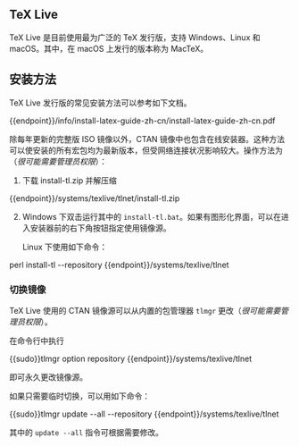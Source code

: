 ## TeX Live

TeX Live 是目前使用最为广泛的 TeX 发行版，支持 Windows、Linux 和 macOS。其中，在 macOS 上发行的版本称为 MacTeX。

## 安装方法

TeX Live 发行版的常见安装方法可以参考如下文档。

<tmpl>
{{endpoint}}/info/install-latex-guide-zh-cn/install-latex-guide-zh-cn.pdf
</tmpl>

除每年更新的完整版 ISO 镜像以外，CTAN 镜像中也包含在线安装器。这种方法可以使安装的所有宏包均为最新版本，但受网络连接状况影响较大。操作方法为（*很可能需要管理员权限*）：

1. 下载 install-tl.zip 并解压缩

<tmpl>
{{endpoint}}/systems/texlive/tlnet/install-tl.zip
</tmpl>

2. Windows 下双击运行其中的 `install-tl.bat`。如果有图形化界面，可以在进入安装器前的右下角按钮指定使用镜像源。

    Linux 下使用如下命令：

<tmpl z-lang="bash">
perl install-tl --repository {{endpoint}}/systems/texlive/tlnet
</tmpl>

### 切换镜像

TeX Live 使用的 CTAN 镜像源可以从内置的包管理器 `tlmgr` 更改（*很可能需要管理员权限*）。

在命令行中执行

<tmpl z-lang="bash">
{{sudo}}tlmgr option repository {{endpoint}}/systems/texlive/tlnet
</tmpl>

即可永久更改镜像源。

如果只需要临时切换，可以用如下命令：

<tmpl z-lang="bash">
{{sudo}}tlmgr update --all --repository {{endpoint}}/systems/texlive/tlnet
</tmpl>

其中的 `update --all` 指令可根据需要修改。
